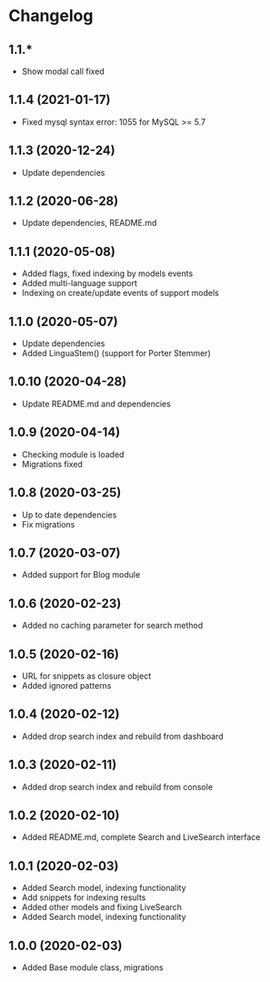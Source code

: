 Changelog
=========

## 1.1.*
 * Show modal call fixed
 
## 1.1.4 (2021-01-17)
 * Fixed mysql syntax error: 1055 for MySQL >= 5.7
    
## 1.1.3 (2020-12-24)
 * Update dependencies
 
## 1.1.2 (2020-06-28)
 * Update dependencies, README.md

## 1.1.1 (2020-05-08)
 * Added flags, fixed indexing by models events
 * Added multi-language support
 * Indexing on create/update events of support models
 
## 1.1.0 (2020-05-07)
 * Update dependencies
 * Added LinguaStem() (support for Porter Stemmer)
 
## 1.0.10 (2020-04-28)
 * Update README.md and dependencies
 
## 1.0.9 (2020-04-14)
 * Checking module is loaded
 * Migrations fixed
 
## 1.0.8 (2020-03-25)
 * Up to date dependencies
 * Fix migrations
 
## 1.0.7 (2020-03-07)
 * Added support for Blog module
 
## 1.0.6 (2020-02-23)
 * Added no caching parameter for search method
 
## 1.0.5 (2020-02-16)
 * URL for snippets as closure object
 * Added ignored patterns
 
## 1.0.4 (2020-02-12)
 * Added drop search index and rebuild from dashboard
 
## 1.0.3 (2020-02-11)
 * Added drop search index and rebuild from console
 
## 1.0.2 (2020-02-10)
 * Added README.md, complete Search and LiveSearch interface
 
## 1.0.1 (2020-02-03)
 * Added Search model, indexing functionality
 * Add snippets for indexing results
 * Added other models and fixing LiveSearch
 * Added Search model, indexing functionality
 
## 1.0.0 (2020-02-03)
 * Added Base module class, migrations
